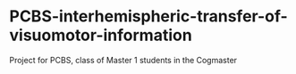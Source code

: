 # PCBS-interhemispheric-transfer-of-visuomotor-information
Project for PCBS, class of Master 1 students in the Cogmaster
